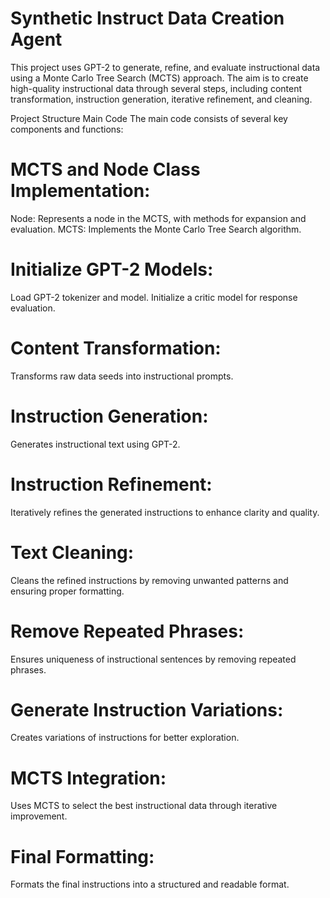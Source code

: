 # Synthetic Instruct Data Creation Agent

This project uses GPT-2 to generate, refine, and evaluate instructional data using a Monte Carlo Tree Search (MCTS) approach. The aim is to create high-quality instructional data through several steps, including content transformation, instruction generation, iterative refinement, and cleaning.

Project Structure
Main Code
The main code consists of several key components and functions:

# MCTS and Node Class Implementation:

Node: Represents a node in the MCTS, with methods for expansion and evaluation.
MCTS: Implements the Monte Carlo Tree Search algorithm.

# Initialize GPT-2 Models:

Load GPT-2 tokenizer and model.
Initialize a critic model for response evaluation.

# Content Transformation:

Transforms raw data seeds into instructional prompts.

# Instruction Generation:

Generates instructional text using GPT-2.

# Instruction Refinement:

Iteratively refines the generated instructions to enhance clarity and quality.

# Text Cleaning:

Cleans the refined instructions by removing unwanted patterns and ensuring proper formatting.

# Remove Repeated Phrases:

Ensures uniqueness of instructional sentences by removing repeated phrases.

# Generate Instruction Variations:

Creates variations of instructions for better exploration.

# MCTS Integration:

Uses MCTS to select the best instructional data through iterative improvement.

# Final Formatting:

Formats the final instructions into a structured and readable format.
